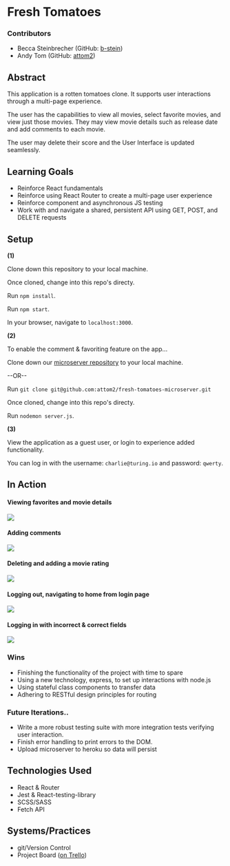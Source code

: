 # Fresh Tomatoes
### Contributors
- Becca Steinbrecher (GitHub: [b-stein](https://github.com/b-stein))
- Andy Tom (GitHub: [attom2](https://github.com/attom2))

## Abstract
This application is a rotten tomatoes clone. It supports user interactions through a multi-page experience.

The user has the capabilities to view all movies, select favorite movies, and view just those movies. They may view movie details such as release date and add comments to each movie.

The user may delete their score and the User Interface is updated seamlessly. 

## Learning Goals
- Reinforce React fundamentals
- Reinforce using React Router to create a multi-page user experience
- Reinforce component and asynchronous JS testing
- Work with and navigate a shared, persistent API using GET, POST, and DELETE requests

## Setup
**(1)**

Clone down this repository to your local machine.

Once cloned, change into this repo's directy.

Run `npm install`.

Run `npm start`.

In your browser, navigate to `localhost:3000`.

**(2)**

To enable the comment & favoriting feature on the app...

Clone down our [microserver repository](https://github.com/attom2/fresh-tomatoes-microserver) to your local machine.

--OR--

Run `git clone git@github.com:attom2/fresh-tomatoes-microserver.git`

Once cloned, change into this repo's directy.

Run `nodemon server.js`.

**(3)**

View the application as a guest user, or login to experience added functionality.

You can log in with the username: `charlie@turing.io` and password: `qwerty`.


## In Action

#### Viewing favorites and movie details
![](https://media.giphy.com/media/J3MgI9jbcc5bH9DuWr/giphy.gif)

#### Adding comments
![](https://media.giphy.com/media/PnnJn3Bq4RJlKkO2KI/giphy.gif)

#### Deleting and adding a movie rating
![](https://media.giphy.com/media/hrjgPy5yxUzPsNrO9i/giphy.gif)

#### Logging out, navigating to home from login page
![](https://media.giphy.com/media/lTdBWUuy3OBaDrOamM/giphy.gif)

#### Logging in with incorrect & correct fields
![](https://media.giphy.com/media/eiGo73mPT7cfRKWorx/giphy.gif)

### Wins
- Finishing the functionality of the project with time to spare
- Using a new technology, express, to set up interactions with node.js
- Using stateful class components to transfer data
- Adhering to RESTful design principles for routing

### Future Iterations..
- Write a more robust testing suite with more integration tests verifying user interaction.
- Finish error handling to print errors to the DOM.
- Upload microserver to heroku so data will persist 


## Technologies Used
- React & Router
- Jest & React-testing-library
- SCSS/SASS
- Fetch API

## Systems/Practices
- git/Version Control
- Project Board ([on Trello](https://trello.com/b/Wjx5Jq9x/rancid-tomatillos))
